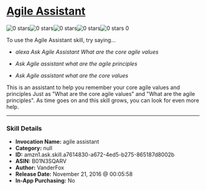 # [Agile Assistant](http://alexa.amazon.com/#skills/amzn1.ask.skill.a7614830-a672-4ed5-b275-865187d8002b)
![0 stars](../../images/ic_star_border_black_18dp_1x.png)![0 stars](../../images/ic_star_border_black_18dp_1x.png)![0 stars](../../images/ic_star_border_black_18dp_1x.png)![0 stars](../../images/ic_star_border_black_18dp_1x.png)![0 stars](../../images/ic_star_border_black_18dp_1x.png) 0

To use the Agile Assistant skill, try saying...

* *alexa Ask Agile Assistant What are the core agile values*

* *Ask Agile assistant what are the agile principles*

* *Ask Agile assistant what are the core values*

This is an assistant to help you remember your core agile values and principles  Just as "What are the core agile values" and "What are the agile principles".  As time goes on and this skill grows, you can look for even more help.

***

### Skill Details

* **Invocation Name:** agile assistant
* **Category:** null
* **ID:** amzn1.ask.skill.a7614830-a672-4ed5-b275-865187d8002b
* **ASIN:** B01N3SQARV
* **Author:** VanderFox
* **Release Date:** November 21, 2016 @ 00:05:58
* **In-App Purchasing:** No
